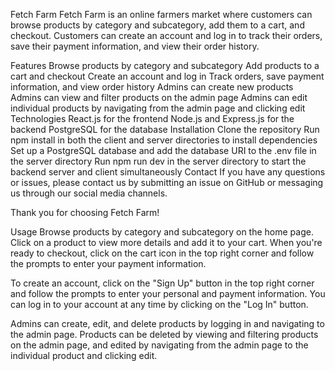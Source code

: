 Fetch Farm
Fetch Farm is an online farmers market where customers can browse products by category and subcategory, add them to a cart, and checkout. Customers can create an account and log in to track their orders, save their payment information, and view their order history.

Features
Browse products by category and subcategory
Add products to a cart and checkout
Create an account and log in
Track orders, save payment information, and view order history
Admins can create new products
Admins can view and filter products on the admin page
Admins can edit individual products by navigating from the admin page and clicking edit
Technologies
React.js for the frontend
Node.js and Express.js for the backend
PostgreSQL for the database
Installation
Clone the repository
Run npm install in both the client and server directories to install dependencies
Set up a PostgreSQL database and add the database URI to the .env file in the server directory
Run npm run dev in the server directory to start the backend server and client simultaneously
Contact
If you have any questions or issues, please contact us by submitting an issue on GitHub or messaging us through our social media channels.

Thank you for choosing Fetch Farm!

Usage
Browse products by category and subcategory on the home page. Click on a product to view more details and add it to your cart. When you're ready to checkout, click on the cart icon in the top right corner and follow the prompts to enter your payment information.

To create an account, click on the "Sign Up" button in the top right corner and follow the prompts to enter your personal and payment information. You can log in to your account at any time by clicking on the "Log In" button.

Admins can create, edit, and delete products by logging in and navigating to the admin page. Products can be deleted by viewing and filtering products on the admin page, and edited by navigating from the admin page to the individual product and clicking edit.
